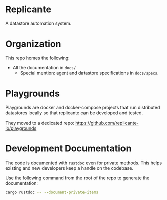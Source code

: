 Replicante
==========
A datastore automation system.


Organization
============
This repo homes the following:

  * All the documentation in `docs/`
    * Special mention: agent and datastore specifications in `docs/specs`.


Playgrounds
===========
Playgrounds are docker and docker-compose projects that run distributed
datastores locally so that replicante can be developed and tested.

They moved to a dedicated repo: https://github.com/replicante-io/playgrounds


Development Documentation
=========================
The code is documented with `rustdoc` even for private methods.
This helps existing and new developers keep a handle on the codebase.

Use the following command from the root of the repo to generate the documentation:
```bash
cargo rustdoc -- --document-private-items
```
